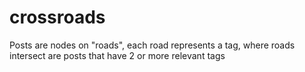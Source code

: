 # crossroads
Posts are nodes on "roads", each road represents a tag, where roads intersect are posts that have 2 or more relevant tags
